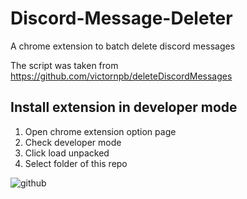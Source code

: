 # Discord-Message-Deleter
A chrome extension to batch delete discord messages

The script was taken from https://github.com/victornpb/deleteDiscordMessages


## Install extension in developer mode
1. Open chrome extension option page
1. Check developer mode
1. Click load unpacked
1. Select folder of this repo

![github](https://user-images.githubusercontent.com/24287026/79330910-8723de80-7f44-11ea-81ad-800db50c6a73.png)
